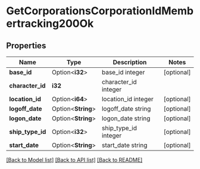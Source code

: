 # GetCorporationsCorporationIdMembertracking200Ok

## Properties

Name | Type | Description | Notes
------------ | ------------- | ------------- | -------------
**base_id** | Option<**i32**> | base_id integer | [optional]
**character_id** | **i32** | character_id integer | 
**location_id** | Option<**i64**> | location_id integer | [optional]
**logoff_date** | Option<**String**> | logoff_date string | [optional]
**logon_date** | Option<**String**> | logon_date string | [optional]
**ship_type_id** | Option<**i32**> | ship_type_id integer | [optional]
**start_date** | Option<**String**> | start_date string | [optional]

[[Back to Model list]](../README.md#documentation-for-models) [[Back to API list]](../README.md#documentation-for-api-endpoints) [[Back to README]](../README.md)


